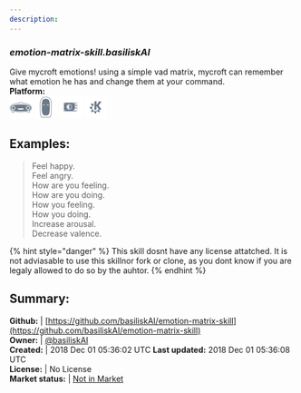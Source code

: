```yaml
---
description: 
---
```


### _emotion-matrix-skill.basiliskAI_  
Give mycroft emotions! using a simple vad matrix, mycroft can remember what emotion he has and change them at your command.  
**Platform:**  
 ![Mark I](../.gitbook/assets/mark-1-icon.png)  ![Mark II](../.gitbook/assets/mark-2-icon.png)  ![Picroft](../.gitbook/assets/picroft-icon.png)  ![plasmoid](../.gitbook/assets/kde.png)   
## Examples:  
> Feel happy.  
> Feel angry.  
> How are you feeling.  
> How are you doing.  
> How you feeling.  
> How you doing.  
> Increase arousal.  
> Decrease valence.  
  
{% hint style="danger" %}
This skill dosnt have any license attatched. It is not adviasable to use this skillnor fork or clone, as you dont know if you are legaly allowed to do so by the auhtor.
{% endhint %}
  
## Summary:  
**Github:** | [https://github.com/basiliskAI/emotion-matrix-skill](https://github.com/basiliskAI/emotion-matrix-skill)  
**Owner:** | [@basiliskAI](https://github.com/basiliskAI)  
**Created:** | 2018 Dec 01 05:36:02 UTC  **Last updated:** 2018 Dec 01 05:36:08 UTC  
**License:** | No License  
**Market status:** | [Not in Market](https://market.mycroft.ai/skill/)  

